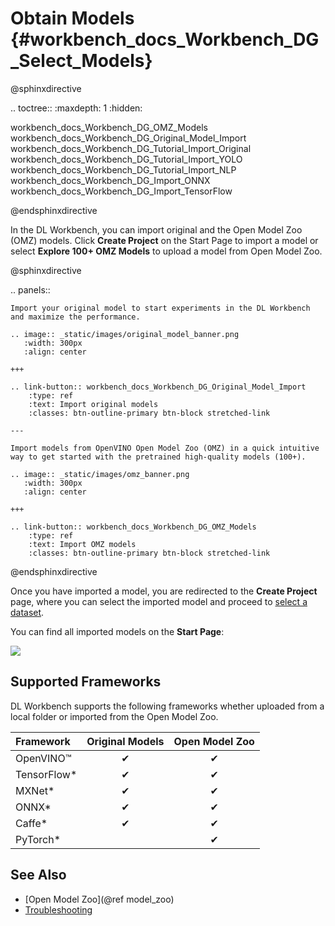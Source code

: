 # Obtain Models {#workbench_docs_Workbench_DG_Select_Models}

@sphinxdirective

.. toctree::
   :maxdepth: 1
   :hidden:
   
   workbench_docs_Workbench_DG_OMZ_Models
   workbench_docs_Workbench_DG_Original_Model_Import
   workbench_docs_Workbench_DG_Tutorial_Import_Original
   workbench_docs_Workbench_DG_Tutorial_Import_YOLO
   workbench_docs_Workbench_DG_Tutorial_Import_NLP
   workbench_docs_Workbench_DG_Import_ONNX
   workbench_docs_Workbench_DG_Import_TensorFlow
   
@endsphinxdirective

In the DL Workbench, you can import original and the Open Model Zoo (OMZ) models. 
Click **Create Project** on the Start Page to import a model or select **Explore 100+ OMZ Models** to upload a model from Open Model Zoo. 

@sphinxdirective

.. panels::

    Import your original model to start experiments in the DL Workbench and maximize the performance. 

    .. image:: _static/images/original_model_banner.png
       :width: 300px
       :align: center

    +++

    .. link-button:: workbench_docs_Workbench_DG_Original_Model_Import
        :type: ref
        :text: Import original models
        :classes: btn-outline-primary btn-block stretched-link 

    ---

    Import models from OpenVINO Open Model Zoo (OMZ) in a quick intuitive way to get started with the pretrained high-quality models (100+).

    .. image:: _static/images/omz_banner.png
       :width: 300px
       :align: center

    +++

    .. link-button:: workbench_docs_Workbench_DG_OMZ_Models
        :type: ref
        :text: Import OMZ models
        :classes: btn-outline-primary btn-block stretched-link 
 
@endsphinxdirective


Once you have imported a model, you are redirected to the **Create Project** page, where you can select the imported model and proceed to [select a dataset](Import_Datasets.md). 

You can find all imported models on the **Start Page**:

![](img/start_page_models.png)

## Supported Frameworks

DL Workbench supports the following frameworks whether uploaded from a local folder or imported from 
the Open Model Zoo.

Framework | Original Models | Open Model Zoo
:--  |:---:|:--:
OpenVINO™|  ✔ |  ✔
TensorFlow\*  | ✔ |  ✔
MXNet\* | ✔ |  ✔
ONNX\* | ✔ |  ✔
Caffe\* | ✔ |  ✔
PyTorch\* | |  ✔

## See Also

* [Open Model Zoo](@ref model_zoo)
* [Troubleshooting](Troubleshooting.md)